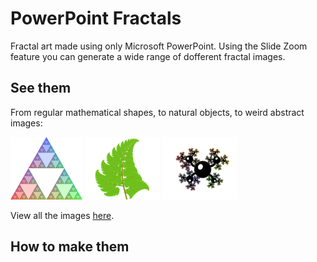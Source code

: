 # PowerPoint Fractals

Fractal art made using only Microsoft PowerPoint.
Using the Slide Zoom feature you can generate a wide range of dofferent fractal images.

## See them

From regular mathematical shapes, to natural objects, to weird abstract images:

[<img src="pictures/01-triangles/4-rgb_600.png" height="100" alt="Coloured Sierpiński triangle" />](//raw.githubusercontent.com/emlyn/PowerPointFractals/main/pictures/01-triangles/4-rgb_2400.png)
[<img src="pictures/07-plants/4-fern_600.png" height="100" alt="Fern" />](//raw.githubusercontent.com/emlyn/PowerPointFractals/main/pictures/07-plants/4-fern_2400.png)
[<img src="pictures/09-abstract/3-abstract3_600.png" height="100" alt="Abstract shape" />](//raw.githubusercontent.com/emlyn/PowerPointFractals/main/pictures/09-abstract/3-abstract3_2400.png)

View all the images [here](pictures).

## How to make them
